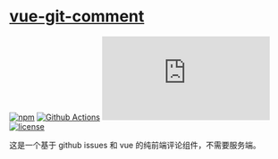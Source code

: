 # [vue-git-comment](https://github.com/shalldie/vue-git-comment)

[![npm][npm_image]][npm_url] [![Github Actions][actions_image]][actions_url] [![gzip][gzip_image]][gzip_url] [![license][license_image]][npm_url]

这是一个基于 github issues 和 vue 的纯前端评论组件，不需要服务端。

<br >
<br >
<br >
<br >
<br >
<br >

<DemoVueGitComment />

[npm_image]: https://img.shields.io/npm/v/vue-git-comment.svg
[npm_url]: https://www.npmjs.com/package/vue-git-comment
[actions_image]: https://github.com/shalldie/vue-git-comment/actions/workflows/node.js.yml/badge.svg
[actions_url]: https://github.com/shalldie/vue-git-comment/actions
[gzip_image]: https://img.badgesize.io/https://cdn.jsdelivr.net/npm/vue-git-comment@0.0.16/dist/vue-git-comment.umd.min.js?compression=gzip
[gzip_url]: https://cdn.jsdelivr.net/npm/vue-git-comment@0.0.16/dist/vue-git-comment.umd.min.js
[license_image]: https://img.shields.io/npm/l/vue-git-comment.svg

